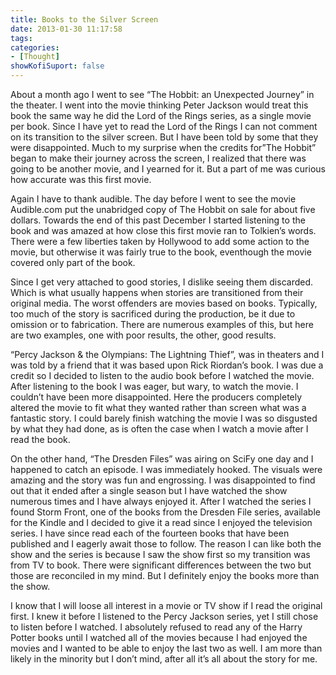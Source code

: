 ```yaml
---
title: Books to the Silver Screen
date: 2013-01-30 11:17:58
tags:
categories: 
- [Thought]
showKofiSuport: false
---
```

About a month ago I went to see “The Hobbit: an Unexpected Journey” in the theater.  I went into the movie thinking Peter Jackson would treat this book the same way he did the Lord of the Rings series, as a single movie per book.  Since I have yet to read the Lord of the Rings I can not comment on its transition to the silver screen.  <!-- more -->But I have been told by some that they were disappointed.  Much to my surprise when the credits for”The Hobbit” began to make their journey across the screen, I realized that there was going to be another movie, and I yearned for it.  But a part of me was curious how accurate was this first movie.  

Again I have to thank audible. The day before I went to see the movie Audible.com put the unabridged copy of The Hobbit on sale for about five dollars.  Towards the end of this past December I started listening to the book and was amazed at how close this first movie ran to Tolkien’s words.  There were a few liberties taken by Hollywood to add some action to the movie, but otherwise it was fairly true to the book, eventhough the movie covered only part of the book.  

Since I get very attached to good stories, I dislike seeing them discarded.  Which is what usually happens when stories are transitioned from their original media.  The worst offenders are movies based on books.  Typically, too much of the story is sacrificed during the production, be it due to omission or to fabrication.  There are numerous examples of this, but here are two examples, one with poor results, the other, good results.

“Percy Jackson & the Olympians: The Lightning Thief”, was in theaters and I was told by a friend that it was based upon Rick Riordan’s book.  I was due a credit so I decided to listen to the audio book before I watched the movie.  After listening to the book I was eager, but wary, to watch the movie. I couldn’t have been more disappointed.  Here the producers completely altered the movie to fit what they wanted rather than screen what was a fantastic story.  I could barely finish watching the movie I was so disgusted by what they had done, as is often the case when I watch a movie after I read the book.

On the other hand, “The Dresden Files” was airing on SciFy one day and I happened to catch an episode. I was immediately hooked.  The visuals were amazing and the story was fun and engrossing. I was disappointed to find out that it ended after a single season but I have watched the show numerous times and I have always enjoyed it.  After I watched the series I found Storm Front, one of the books from the Dresden File series, available for the Kindle and I decided to give it a read since I enjoyed the television series.  I have since read each of the fourteen books that have been published and I eagerly await those to follow.  The reason I can like both the show and the series is because I saw the show first so my transition was from TV to book.  There were significant differences between the two but those are reconciled in my mind.  But I definitely enjoy the books more than the show.

I know that I will loose all interest in a movie or TV show if I read the original first.  I knew it before I listened to the Percy Jackson series, yet I still chose to listen before I watched.  I absolutely refused to read any of the Harry Potter books until I watched all of the movies because I had enjoyed the movies and I wanted to be able to enjoy the last two as well.  I am more than likely in the minority but I don’t mind, after all it’s all about the story for me.